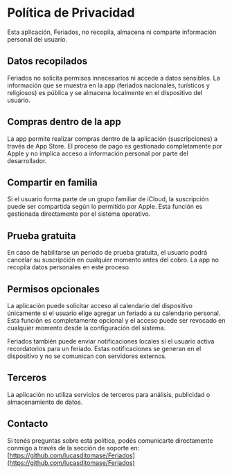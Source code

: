 # Política de Privacidad

Esta aplicación, Feriados, no recopila, almacena ni comparte información personal del usuario.

## Datos recopilados

Feriados no solicita permisos innecesarios ni accede a datos sensibles. La información que se muestra en la app (feriados nacionales, turísticos y religiosos) es pública y se almacena localmente en el dispositivo del usuario.

## Compras dentro de la app

La app permite realizar compras dentro de la aplicación (suscripciones) a través de App Store. El proceso de pago es gestionado completamente por Apple y no implica acceso a información personal por parte del desarrollador.

## Compartir en familia

Si el usuario forma parte de un grupo familiar de iCloud, la suscripción puede ser compartida según lo permitido por Apple. Esta función es gestionada directamente por el sistema operativo.

## Prueba gratuita

En caso de habilitarse un período de prueba gratuita, el usuario podrá cancelar su suscripción en cualquier momento antes del cobro. La app no recopila datos personales en este proceso.

## Permisos opcionales

La aplicación puede solicitar acceso al calendario del dispositivo únicamente si el usuario elige agregar un feriado a su calendario personal. Esta función es completamente opcional y el acceso puede ser revocado en cualquier momento desde la configuración del sistema.

Feriados también puede enviar notificaciones locales si el usuario activa recordatorios para un feriado. Estas notificaciones se generan en el dispositivo y no se comunican con servidores externos.

## Terceros

La aplicación no utiliza servicios de terceros para análisis, publicidad o almacenamiento de datos.

## Contacto

Si tenés preguntas sobre esta política, podés comunicarte directamente conmigo a través de la sección de soporte en:  
[https://github.com/lucasditomase/Feriados](https://github.com/lucasditomase/Feriados)
